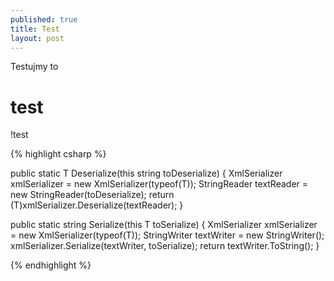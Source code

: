 ```yaml
---
published: true
title: Test
layout: post
---
```

Testujmy to
# test
!test

{% highlight csharp %}

public static T Deserialize<T>(this string toDeserialize)
{
    XmlSerializer xmlSerializer = new XmlSerializer(typeof(T));
    StringReader textReader = new StringReader(toDeserialize);
    return (T)xmlSerializer.Deserialize(textReader);
}

public static string Serialize<T>(this T toSerialize)
{
    XmlSerializer xmlSerializer = new XmlSerializer(typeof(T));
    StringWriter textWriter = new StringWriter();
    xmlSerializer.Serialize(textWriter, toSerialize);
    return textWriter.ToString();
}		

{% endhighlight %}